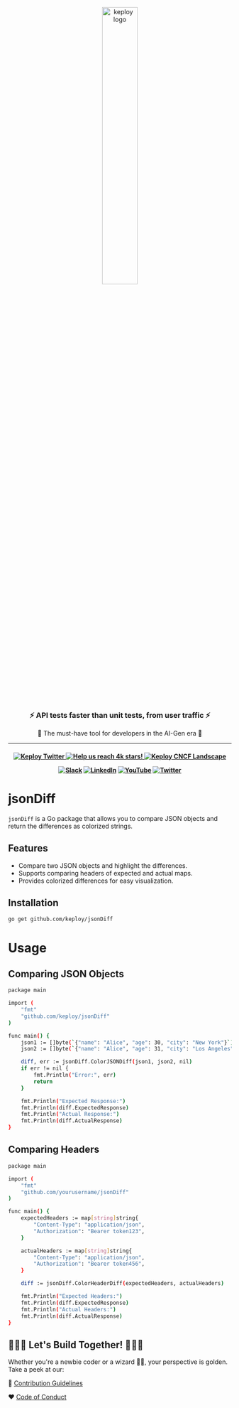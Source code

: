 <p align="center">
  <img align="center" src="https://docs.keploy.io/img/keploy-logo-dark.svg?s=200&v=4" height="40%" width="40%" alt="keploy logo"/>
</p>
<h3 align="center">
<b>
⚡️ API tests faster than unit tests, from user traffic ⚡️
</b>
</h3>
<p align="center">
🌟 The must-have tool for developers in the AI-Gen era 🌟
</p>

---

<h4 align="center">

<a href="https://twitter.com/Keploy_io">
    <img src="https://img.shields.io/badge/follow-%40keployio-1DA1F2?logo=twitter&style=social" alt="Keploy Twitter" />
  </a>

<a href="https://github.com/Keploy/Keploy/issues">
    <img src="https://img.shields.io/github/stars/keploy/keploy?color=%23EAC54F&logo=github&label=Help us reach 4k stars! Now at:" alt="Help us reach 4k stars!" />
  </a>

  <a href="https://landscape.cncf.io/?item=app-definition-and-development--continuous-integration-delivery--keploy">
    <img src="https://img.shields.io/badge/CNCF%20Landscape-5699C6?logo=cncf&style=social" alt="Keploy CNCF Landscape" />
  </a>

[![Slack](https://img.shields.io/badge/Slack-4A154B?style=for-the-badge&logo=slack&logoColor=white)](https://join.slack.com/t/keploy/shared_invite/zt-2dno1yetd-Ec3el~tTwHYIHgGI0jPe7A)
[![LinkedIn](https://img.shields.io/badge/linkedin-%230077B5.svg?style=for-the-badge&logo=linkedin&logoColor=white)](https://www.linkedin.com/company/keploy/)
[![YouTube](https://img.shields.io/badge/YouTube-%23FF0000.svg?style=for-the-badge&logo=YouTube&logoColor=white)](https://www.youtube.com/channel/UC6OTg7F4o0WkmNtSoob34lg)
[![Twitter](https://img.shields.io/badge/Twitter-%231DA1F2.svg?style=for-the-badge&logo=Twitter&logoColor=white)](https://twitter.com/Keployio)

</h4>

# jsonDiff
`jsonDiff` is a Go package that allows you to compare JSON objects and return the differences as colorized strings.

## Features
- Compare two JSON objects and highlight the differences.
- Supports comparing headers of expected and actual maps.
- Provides colorized differences for easy visualization.

## Installation

```sh
go get github.com/keploy/jsonDiff
```

# Usage

## Comparing JSON Objects

```sh
package main

import (
	"fmt"
	"github.com/keploy/jsonDiff"
)

func main() {
	json1 := []byte(`{"name": "Alice", "age": 30, "city": "New York"}`)
	json2 := []byte(`{"name": "Alice", "age": 31, "city": "Los Angeles"}`)

	diff, err := jsonDiff.ColorJSONDiff(json1, json2, nil)
	if err != nil {
		fmt.Println("Error:", err)
		return
	}

	fmt.Println("Expected Response:")
	fmt.Println(diff.ExpectedResponse)
	fmt.Println("Actual Response:")
	fmt.Println(diff.ActualResponse)
}
```

## Comparing Headers

```sh
package main

import (
	"fmt"
	"github.com/yourusername/jsonDiff"
)

func main() {
	expectedHeaders := map[string]string{
		"Content-Type": "application/json",
		"Authorization": "Bearer token123",
	}

	actualHeaders := map[string]string{
		"Content-Type": "application/json",
		"Authorization": "Bearer token456",
	}

	diff := jsonDiff.ColorHeaderDiff(expectedHeaders, actualHeaders)

	fmt.Println("Expected Headers:")
	fmt.Println(diff.ExpectedResponse)
	fmt.Println("Actual Headers:")
	fmt.Println(diff.ActualResponse)
}

```

## 👨🏻‍💻 Let's Build Together! 👩🏻‍💻
Whether you're a newbie coder or a wizard 🧙‍♀️, your perspective is golden. Take a peek at our:

📜 [Contribution Guidelines](https://github.com/keploy/JsonDiff/blob/main/CONTRIBUTING.md)

❤️ [Code of Conduct](https://github.com/keploy/keploy/blob/main/CODE_OF_CONDUCT.md)
